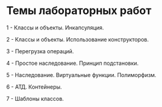 # Темы лабораторных работ

1 - Классы и объекты. Инкапсуляция.

2 - Классы и объекты. Использование конструкторов.

3 - Перегрузка операций.

4 - Простое наследование. Принцип подстановки.

5 - Наследование. Виртуальные функции. Полиморфизм.

6 - АТД. Контейнеры.

7 - Шаблоны классов.